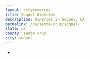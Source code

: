 ```yaml
---
layout: citywineries
title: Soquel Wineries
description: Wineries in Soquel, CA
permalink: /ca/santa-cruz/soquel/
state: ca
county: santa cruz
city: soquel
---
```

-
